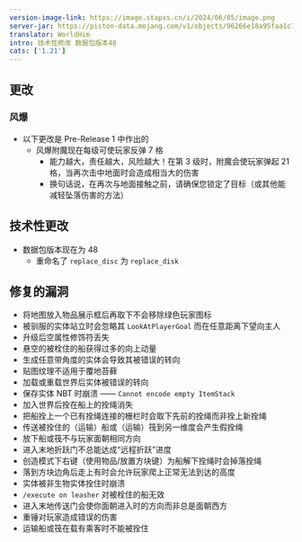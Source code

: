 ```yaml
---
version-image-link: https://image.stapxs.cn/i/2024/06/05/image.png
server-jar: https://piston-data.mojang.com/v1/objects/96266e18a95faa1c785ac852315e886d0e8bb174/server.jar
translator: WorldHim
intro: 技术性修改 数据包版本48
cats: ['1.21']
---
```

## 更改
### 风爆
* 以下更改是 Pre-Release 1 中作出的
    * 风爆附魔现在每级可使玩家反弹 7 格
        * 能力越大，责任越大，风险越大！在第 3 级时，附魔会使玩家弹起 21 格，当再次击中地面时会造成相当大的伤害
        * 换句话说，在再次与地面接触之前，请确保您锁定了目标（或其他能减轻坠落伤害的方法）

## 技术性更改
* 数据包版本现在为 48
  * 重命名了 `replace_disc` 为 `replace_disk`

## 修复的漏洞

* 将地图放入物品展示框后再取下不会移除绿色玩家图标
* 被驯服的实体站立时会忽略其 `LookAtPlayerGoal` 而在任意距离下望向主人
* 升级后空属性修饰符丢失
* 悬空的被栓住的船获得过多的向上动量
* 生成任意带角度的实体会导致其被错误的转向
* 贴图纹理不适用于覆地苔藓
* 加载或重载世界后实体被错误的转向
* 保存实体 NBT 时崩溃 —— `Cannot encode empty ItemStack`
* 加入世界后拴在船上的拴绳消失
* 把船拴上一个已有拴绳连接的栅栏时会取下先前的拴绳而非拴上新拴绳
* 传送被拴住的（运输）船或（运输）筏到另一维度会产生假拴绳
* 放下船或筏不与玩家面朝相同方向
* 进入末地折跃门不总能达成“远程折跃”进度
* 创造模式下右键（使用物品/放置方块键）为船解下拴绳时会掉落拴绳
* 落到方块边角后走上有时会允许玩家爬上正常无法到达的高度
* 实体被非生物实体拴住时崩溃
* `/execute on leasher` 对被栓住的船无效
* 进入末地传送门会使你面朝进入时的方向而非总是面朝西方
* 重锤对玩家造成错误的伤害
* 运输船或筏在载有乘客时不能被拴住
